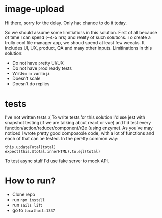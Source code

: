 # image-upload

Hi there, sorry for the delay. Only had chance to do it today.

So we should assume some limitiations in this solution. First of all because of time I can spend (~4-5 hrs) and reality of such solutions.
To create a trully cool file manager app, we should spend at least few weeaks. It includes UI, UX, product, QA and many other inputs. Limitinations in this solution:
 - Do not have pretty UI/UX
 - Do not have prod ready tests
 - Written in vanila js
 - Doesn't scale
 - Doesn't do replics
 
 
# tests

I've not written tests :( To write tests for this solution I'd use jest with snapshot testing (if we are talking about react or vue) and I'd test every function/action/reducer/component/e2e (using enzyme). As you've may noticed I wrote pretty good composoble code, with a lot of functions and each of that can be tested.
In the peretty common way:

```
this.updateTotal(total)
expect(this.$total.innerHTML).to.eql(total)
```

To test async stuff I'd use fake server to mock API.


# How to run?

- Clone repo
- run `npm install`
- run `sails lift`
- go to `localhost:1337`
